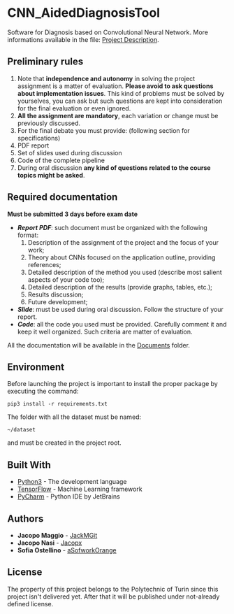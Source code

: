 # CNN_AidedDiagnosisTool
Software for Diagnosis based on Convolutional Neural Network.
More informations available in the file: [Project Description](ProjectDescription.md).

## Preliminary rules
1. Note that **independence and autonomy** in solving the project assignment is a matter of evaluation. **Please avoid to ask questions about implementation issues**. This kind of problems must be solved by yourselves, you can ask but such questions are kept into consideration for the final evaluation or even ignored.
2. **All the assignment are mandatory**, each variation or change must be previously discussed.
3. For the final debate you must provide: (following section for specifications)
  1. PDF report
  2. Set of slides used during discussion
  3. Code of the complete pipeline
4. During oral discussion **any kind of questions related to the course topics might be asked**.

## Required documentation
**Must be submitted 3 days before exam date**
* **_Report PDF_**: such document must be organized with the following format:
  1. Description of the assignment of the project and the focus of your work;
  2. Theory about CNNs focused on the application outline, providing references;
  3. Detailed description of the method you used (describe most salient aspects of your code too);
  4. Detailed description of the results (provide graphs, tables, etc.);
  5. Results discussion;
  6. Future development;
* **_Slide_**: must be used during oral discussion. Follow the structure of your report.
* **_Code_**: all the code you used must be provided. Carefully comment it and keep it well organized. Such criteria are matter of evaluation.

All the documentation will be available in the [Documents](documents/) folder.

## Environment
Before launching the project is important to install the proper package by executing the command:
```
pip3 install -r requirements.txt
```
The folder with all the dataset must be named:
```
~/dataset
```
and must be created in the project root.

## Built With

* [Python3](https://www.python.org/) - The development language
* [TensorFlow](https://www.tensorflow.org/) - Machine Learning framework
* [PyCharm](https://www.jetbrains.com/pycharm/) - Python IDE by JetBrains

## Authors
* **Jacopo Maggio** - [JackMGit](https://github.com/JackMGit)
* **Jacopo Nasi** - [Jacopx](https://github.com/Jacopx)
* **Sofia Ostellino** - [aSofworkOrange](https://github.com/aSofworkOrange)

## License

The property of this project belongs to the Polytechnic of Turin since this project isn't delivered yet. After that it will be published under not-already defined license.
